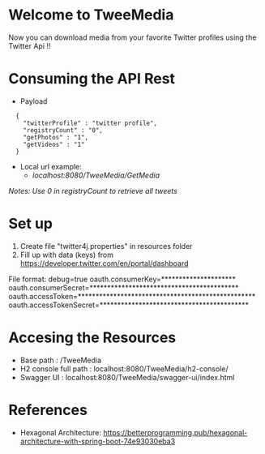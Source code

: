 # Welcome to TweeMedia
Now you can download media from your favorite Twitter profiles using the Twitter Api !!

# Consuming the API Rest
- Payload
```
  {
    "twitterProfile" : "twitter profile",
    "registryCount" : "0",
    "getPhotos" : "1",
    "getVideos" : "1"
  }
```
- Local url example: 
  - *localhost:8080/TweeMedia/GetMedia*


*Notes: Use 0 in registryCount to retrieve all tweets*

# Set up
1. Create file "twitter4j.properties" in resources folder
2. Fill up with data (keys) from https://developer.twitter.com/en/portal/dashboard

File format:
debug=true
oauth.consumerKey=*********************
oauth.consumerSecret=******************************************
oauth.accessToken=**************************************************
oauth.accessTokenSecret=******************************************

# Accesing the Resources
- Base path : /TweeMedia
- H2 console full path : localhost:8080/TweeMedia/h2-console/
- Swagger UI : localhost:8080/TweeMedia/swagger-ui/index.html

# References
- Hexagonal Architecture: https://betterprogramming.pub/hexagonal-architecture-with-spring-boot-74e93030eba3